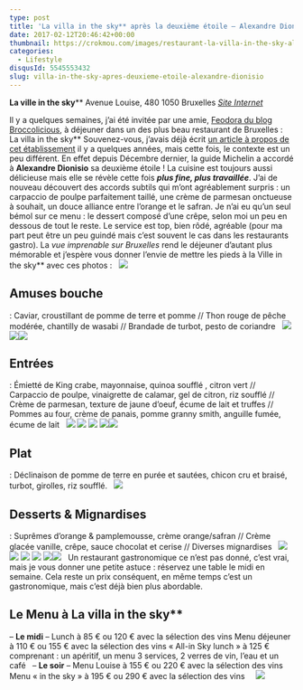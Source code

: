 ```yaml
---
type: post
title: 'La villa in the sky** après la deuxième étoile – Alexandre Dionisio'
date: 2017-02-12T20:46:42+00:00
thumbnail: https://crokmou.com/images/restaurant-la-villa-in-the-sky-alexandre-dionisio-bruxelles-gastronomique-crokmou-blog-cuisine-voyage-belgique-18.jpg
categories:
  - Lifestyle
disqusId: 5545553432
slug: villa-in-the-sky-apres-deuxieme-etoile-alexandre-dionisio
---
```


**La ville in the sky****
Avenue Louise, 480
1050 Bruxelles
[_Site Internet_](http://www.lavillainthesky.be/)

Il y a quelques semaines, j’ai été invitée par une amie, [Feodora du blog Broccolicious](http://broccolicious.net/), à déjeuner dans un des plus beau restaurant de Bruxelles : La villa in the sky** Souvenez-vous, j’avais déjà écrit [un article à propos de cet établissement](http://www.crokmou.com/2015/05/la-villa-in-the-sky-par-alexandre-dionisio) il y a quelques années, mais cette fois, le contexte est un peu différent. En effet depuis Décembre dernier, la guide Michelin a accordé à **Alexandre Dionisio** sa deuxième étoile ! La cuisine est toujours aussi délicieuse mais elle se révèle cette fois _**plus fine, plus travaillée**_. J’ai de nouveau découvert des accords subtils qui m’ont agréablement surpris : un carpaccio de poulpe parfaitement taillé, une crème de parmesan onctueuse à souhait, un douce alliance entre l’orange et le safran. Je n’ai eu qu’un seul bémol sur ce menu : le dessert composé d’une crêpe, selon moi un peu en dessous de tout le reste. Le service est top, bien rôdé, agréable (pour ma part peut être un peu guindé mais c’est souvent le cas dans les restaurants gastro). La _vue imprenable sur Bruxelles_ rend le déjeuner d’autant plus mémorable et j’espère vous donner l’envie de mettre les pieds à la Ville in the sky** avec ces photos :   ![](http://www.crokmou.com/wp-content/uploads/2017/02/restaurant-la-villa-in-the-sky-alexandre-dionisio-bruxelles-gastronomique-crokmou-blog-cuisine-voyage-belgique-16.jpg)

## Amuses bouche

: Caviar, croustillant de pomme de terre et pomme // Thon rouge de pêche modérée, chantilly de wasabi // Brandade de turbot, pesto de coriandre   ![](http://www.crokmou.com/wp-content/uploads/2017/02/restaurant-la-villa-in-the-sky-alexandre-dionisio-bruxelles-gastronomique-crokmou-blog-cuisine-voyage-belgique-1.jpg) ![](http://www.crokmou.com/wp-content/uploads/2017/02/restaurant-la-villa-in-the-sky-alexandre-dionisio-bruxelles-gastronomique-crokmou-blog-cuisine-voyage-belgique-2.jpg)![](http://www.crokmou.com/wp-content/uploads/2017/02/restaurant-la-villa-in-the-sky-alexandre-dionisio-bruxelles-gastronomique-crokmou-blog-cuisine-voyage-belgique-5.jpg)

## Entrées

: Émietté de King crabe, mayonnaise, quinoa soufflé , citron vert // Carpaccio de poulpe, vinaigrette de calamar, gel de citron, riz soufflé // Crème de parmesan, texture de jaune d’oeuf, écume de lait et truffes // Pommes au four, crème de panais, pomme granny smith, anguille fumée, écume de lait   ![](http://www.crokmou.com/wp-content/uploads/2017/02/restaurant-la-villa-in-the-sky-alexandre-dionisio-bruxelles-gastronomique-crokmou-blog-cuisine-voyage-belgique-3.jpg) ![](http://www.crokmou.com/wp-content/uploads/2017/02/restaurant-la-villa-in-the-sky-alexandre-dionisio-bruxelles-gastronomique-crokmou-blog-cuisine-voyage-belgique-4.jpg) ![](http://www.crokmou.com/wp-content/uploads/2017/02/restaurant-la-villa-in-the-sky-alexandre-dionisio-bruxelles-gastronomique-crokmou-blog-cuisine-voyage-belgique-6.jpg) ![](http://www.crokmou.com/wp-content/uploads/2017/02/restaurant-la-villa-in-the-sky-alexandre-dionisio-bruxelles-gastronomique-crokmou-blog-cuisine-voyage-belgique-7.jpg)![](http://www.crokmou.com/wp-content/uploads/2017/02/restaurant-la-villa-in-the-sky-alexandre-dionisio-bruxelles-gastronomique-crokmou-blog-cuisine-voyage-belgique-8.jpg)

## Plat

: Déclinaison de pomme de terre en purée et sautées, chicon cru et braisé, turbot, girolles, riz soufflé.   ![](http://www.crokmou.com/wp-content/uploads/2017/02/restaurant-la-villa-in-the-sky-alexandre-dionisio-bruxelles-gastronomique-crokmou-blog-cuisine-voyage-belgique-9.jpg)

## Desserts & Mignardises

: Suprêmes d’orange & pamplemousse, crème orange/safran // Crème glacée vanille, crêpe, sauce chocolat et cerise // Diverses mignardises   ![](http://www.crokmou.com/wp-content/uploads/2017/02/restaurant-la-villa-in-the-sky-alexandre-dionisio-bruxelles-gastronomique-crokmou-blog-cuisine-voyage-belgique-10.jpg) ![](http://www.crokmou.com/wp-content/uploads/2017/02/restaurant-la-villa-in-the-sky-alexandre-dionisio-bruxelles-gastronomique-crokmou-blog-cuisine-voyage-belgique-11.jpg) ![](http://www.crokmou.com/wp-content/uploads/2017/02/restaurant-la-villa-in-the-sky-alexandre-dionisio-bruxelles-gastronomique-crokmou-blog-cuisine-voyage-belgique-12.jpg) ![](http://www.crokmou.com/wp-content/uploads/2017/02/restaurant-la-villa-in-the-sky-alexandre-dionisio-bruxelles-gastronomique-crokmou-blog-cuisine-voyage-belgique-13.jpg) ![](http://www.crokmou.com/wp-content/uploads/2017/02/restaurant-la-villa-in-the-sky-alexandre-dionisio-bruxelles-gastronomique-crokmou-blog-cuisine-voyage-belgique-14.jpg)![](http://www.crokmou.com/wp-content/uploads/2017/02/restaurant-la-villa-in-the-sky-alexandre-dionisio-bruxelles-gastronomique-crokmou-blog-cuisine-voyage-belgique-15.jpg)   Un restaurant gastronomique ce n’est pas donné, c’est vrai, mais je vous donner une petite astuce : réservez une table le midi en semaine. Cela reste un prix conséquent, en même temps c’est un gastronomique, mais c’est déjà bien plus abordable.

## Le Menu à La villa in the sky**

– **Le midi** – Lunch à 85 € ou 120 € avec la sélection des vins Menu déjeuner à 110 € ou 155 € avec la sélection des vins « All-in Sky lunch » à 125 € comprenant : un apéritif, un menu 3 services, 2 verres de vin, l’eau et un café   – **Le soir** – Menu Louise à 155 € ou 220 € avec la sélection des vins Menu « in the sky » à 195 € ou 290 € avec la sélection des vins     ![](http://www.crokmou.com/wp-content/uploads/2017/02/restaurant-la-villa-in-the-sky-alexandre-dionisio-bruxelles-gastronomique-crokmou-blog-cuisine-voyage-belgique-19.jpg)